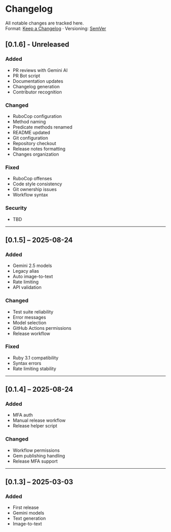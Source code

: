 # Changelog

All notable changes are tracked here.  
Format: [Keep a Changelog](https://keepachangelog.com/en/1.0.0/) · Versioning: [SemVer](https://semver.org/spec/v2.0.0.html)

## [0.1.6] - Unreleased

### Added
- PR reviews with Gemini AI
- PR Bot script
- Documentation updates
- Changelog generation
- Contributor recognition

### Changed
- RuboCop configuration
- Method naming
- Predicate methods renamed
- README updated
- Git configuration
- Repository checkout
- Release notes formatting
- Changes organization

### Fixed
- RuboCop offenses
- Code style consistency
- Git ownership issues
- Workflow syntax

### Security
- TBD

---

## [0.1.5] – 2025-08-24

### Added
* Gemini 2.5 models
* Legacy alias
* Auto image-to-text
* Rate limiting
* API validation

### Changed
* Test suite reliability
* Error messages
* Model selection
* GitHub Actions permissions
* Release workflow

### Fixed
* Ruby 3.1 compatibility
* Syntax errors
* Rate limiting stability

---

## [0.1.4] – 2025-08-24

### Added
* MFA auth
* Manual release workflow
* Release helper script

### Changed
* Workflow permissions
* Gem publishing handling
* Release MFA support

---

## [0.1.3] – 2025-03-03

### Added
* First release
* Gemini models
* Text generation
* Image-to-text




